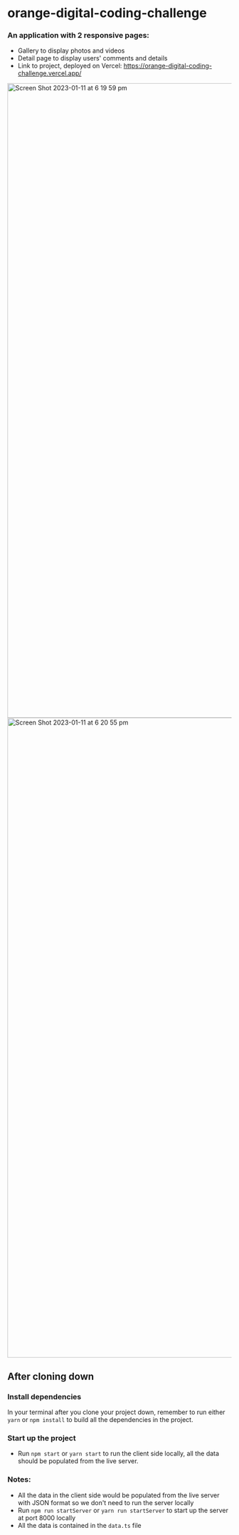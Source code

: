# orange-digital-coding-challenge

### An application with 2 responsive pages:

- Gallery to display photos and videos
- Detail page to display users' comments and details
- Link to project, deployed on Vercel: https://orange-digital-coding-challenge.vercel.app/

<img width="1428" alt="Screen Shot 2023-01-11 at 6 19 59 pm" src="https://user-images.githubusercontent.com/89195761/211793456-4d0dd0c4-9f14-48ad-8322-386df1f3e548.png">
<img width="1440" alt="Screen Shot 2023-01-11 at 6 20 55 pm" src="https://user-images.githubusercontent.com/89195761/211793640-807bef11-b690-4daa-984d-bdda626e0b1c.png">

## After cloning down

### Install dependencies

In your terminal after you clone your project down, remember to run either `yarn` or `npm install` to build all the dependencies in the project.

### Start up the project

- Run `npm start` or `yarn start` to run the client side locally, all the data should be populated from the live server.

### Notes:

- All the data in the client side would be populated from the live server with JSON format so we don't need to run the server locally
- Run `npm run startServer` or `yarn run startServer` to start up the server at port 8000 locally
- All the data is contained in the `data.ts` file
